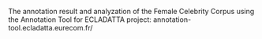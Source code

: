 The annotation result and analyzation of the Female Celebrity Corpus using the Annotation Tool for ECLADATTA project: annotation-tool.ecladatta.eurecom.fr/

